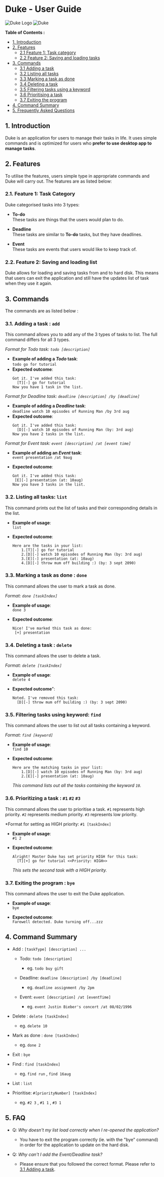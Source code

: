 # Duke - User Guide    

![Duke Logo]()
![Duke](https://raw.githubusercontent.com/charliechoong/duke/master/resources/images/theDuke.png)  

**Table of Contents :**  
- [1. Introduction](#1-introduction)  
- [2. Features](#2-features)  
    - [2.1 Feature 1: Task category](#21-feature-1-task-category)
    - [2.2 Feature 2: Saving and loading tasks](#22-feature-2-saving-and-loading-list)
- [3. Commands](#33-commands)  
    - [3.1 Adding a task](#31-adding-a-task)  
    - [3.2 Listing all tasks](#32-listing-all-tasks-list)
    - [3.3 Marking a task as done](#33-marking-a-task-as-done--done-)
    - [3.4 Deleting a task](#34-deleting-a-task--delete)
    - [3.5 Filtering tasks using a keyword](#35-filtering-tasks-using-keyword-find)
    - [3.6 Prioritising a task](#36-prioritizing-a-task---1-2-3)
    - [3.7 Exiting the program](#37-exiting-the-program---bye)
- [4. Command Summary](#4-command-summary)
- [5. Frequently Asked Questions](#5-faq)

## 1. Introduction
   Duke is an application for users to manage their tasks in life. It uses simple commands and
   is optimized for users who **prefer to use desktop app to manage tasks**. 
## 2. Features 
   To utilise the features, users simple type in appropriate commands and Duke will carry out.
   The features are as listed below:
### 2.1. Feature 1: Task Category  
   Duke categorised tasks into 3 types:
   - **To-do**   
   These tasks are things that the users would plan to 
     do. 
        
   - **Deadline**   
   These tasks are similar to **To-do** tasks, but they have deadlines. 
            
   - **Event**  
   These tasks are events that users would like to keep track of.  
        
### 2.2. Feature 2: Saving and loading list  
   Duke allows for loading and saving tasks from and to 
   hard disk. This means that users can exit the application
   and still have the updates list of task when they use
   it again. 
    
## 3. Commands
   The commands are as listed below : 

### 3.1. Adding a task : `add`
   This command allows you to add any of the 3 types of tasks to 
   list. The full command differs for all 3 types.

*Format for Todo task: `todo [description]`*
* __Example of adding a *Todo* task__:  
    `todo go for tutorial`
* __Expected outcome__:  
   ```
   Got it. I've added this task:            
     [T][-] go for tutorial
   Now you have 1 task in the list.
   ```
*Format for Deadline task: `deadline [description] /by [deadline]`*
* __Example of adding a *Deadline* task__:  
    `deadline watch 10 episodes of Running Man /by 3rd aug`
* __Expected outcome__:
    ```
    Got it. I've added this task:
      [D][-] watch 10 episodes of Running Man (by: 3rd aug)
    Now you have 2 tasks in the list.
    ```
*Format for Event task: `event [description] /at [event time]`*
* __Example of adding an *Event* task__:  
   `event presentation /at 9aug`  
   
* __Expected outcome__:  
    ```
    Got it. I've added this task:  
     [E][-] presentation (at: 10aug)
    Now you have 3 tasks in the list.
    ```
### 3.2. Listing all tasks: `list` 
This command prints out the list of tasks and their 
corresponding details in the list. 

* __Example of usage__:  
    `list`
    
* __Expected outcome__:  
    ```
    Here are the tasks in your list:
        1.[T][-] go for tutorial
        2.[D][-] watch 10 episodes of Running Man (by: 3rd aug)
        3.[E][-] presentation (at: 10aug)
        4.[D][-] throw mum off building :) (by: 3 sept 2090)
    ```
### 3.3. Marking a task as done : `done `
This command allows the user to mark a task as done.  
 
*Format: `done [taskIndex]`*
* __Example of usage__:  
    `done 3`  
    
* __Expected outcome__:  
    ```
    Nice! I've marked this task as done:     
     [+] presentation
    ```
    
### 3.4. Deleting a task : `delete`
This command allows the user to delete a task.  

*Format: `delete [taskIndex]`*
* __Example of usage__:  
    `delete 4`  
    
* __Expected outcome__":  
    ```
    Noted. I've removed this task:     
      [D][-] throw mum off building :) (by: 3 sept 2090)
    ```
### 3.5. Filtering tasks using keyword: `find`
This command allows the user to list out all tasks containing a
keyword.

*Format: `find [keyword]`*
* __Example of usage__:  
    `find 10`
    
* __Expected outcome__:  
    ```
    Here are the matching tasks in your list:
        1.[D][-] watch 10 episodes of Running Man (by: 3rd aug)
        2.[E][-] presentation (at: 10aug)
    ```
    *This command lists out all the tasks containing the keyword `10`.*
### 3.6. Prioritizing a task :  `#1` `#2` `#3`
This command allows the user to prioritise a task. `#1` represents high 
priority. `#2` represents medium priority. `#3` represents low
priority.    

*Format for setting as HIGH priority: `#1 [taskIndex]`
* __Example of usage__:  
    `#1 2`  
    
* __Expected outcome__:  
    ```
    Alright! Master Duke has set priority HIGH for this task:
      [T][+] go for tutorial <<Priority: HIGH>>
    ```  
    *This sets the second task with a HIGH priority.*

### 3.7. Exiting the program :  `bye`  
This command allows the user to exit the Duke application.
* __Example of usage__:  
    `bye`
    
* __Expected outcome__:  
    `Farewell detected. Duke turning off...zzz`

## 4. Command Summary

* Add : `[taskType] [description] ...`  
   * Todo: `todo [description]`
        * eg. `todo buy gift`
        
   * Deadline: `deadline [description] /by [deadline]`
        * eg. `deadline assignment /by 2pm`
        
   * Event: `event [description] /at [eventTime]`
        * eg. `event Justin Bieber's concert /at 08/02/1996` 
        
* Delete : `delete [taskIndex]`
    * eg. `delete 10`
    
* Mark as done : `done [taskIndex]`
    * eg. `done 2`
     
* Exit : `bye`

* Find : `find [taskIndex]`
    * eg. `find run` , `find 16aug`
* List : `list`

* Prioritise: `#[priorityNumber] [taskIndex]`
   * eg. `#2 3` , `#1 1` , `#3 1`  
   
## 5. FAQ
* Q: *Why doesn't my list load correctly when I re-opened the application?*  
    * You have to exit the program correctly (ie. with the "bye" command) in order for the application to update
      on the hard disk.  
      
* Q: *Why can't I add the Event/Deadline task?*
    * Please ensure that you followed the correct format. Please refer to [3.1 Adding a task](31-adding-a-task--add).